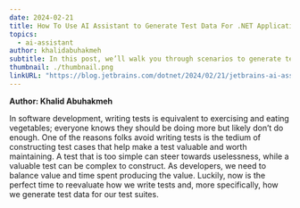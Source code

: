 ```yaml
---
date: 2024-02-21
title: How To Use AI Assistant to Generate Test Data For .NET Applications
topics:
  - ai-assistant
author: khalidabuhakmeh
subtitle: In this post, we’ll walk you through scenarios to generate test data with the JetBrains AI Assistant for .NET unit tests and how you can leverage generated data to improve the isolation of your tests and ultimately produce a more valuable and less brittle test suite.
thumbnail: ./thumbnail.png
linkURL: "https://blog.jetbrains.com/dotnet/2024/02/21/jetbrains-ai-assistant-generate-test-data-for-dotnet/"
---
```


**Author: Khalid Abuhakmeh**

In software development, writing tests is equivalent to exercising and eating vegetables; everyone knows they should be doing more but likely don’t do enough. One of the reasons folks avoid writing tests is the tedium of constructing test cases that help make a test valuable and worth maintaining. A test that is too simple can steer towards uselessness, while a valuable test can be complex to construct. As developers, we need to balance value and time spent producing the value. Luckily, now is the perfect time to reevaluate how we write tests and, more specifically, how we generate test data for our test suites.
